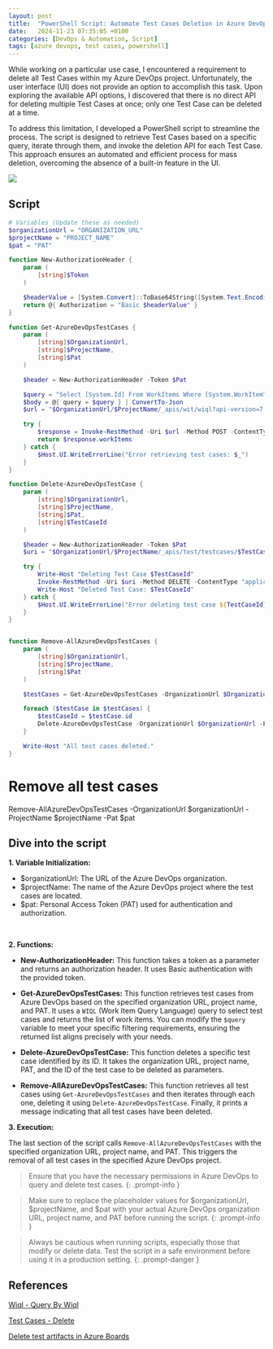 ```yaml
---
layout: post
title:  "PowerShell Script: Automate Test Cases Deletion in Azure DevOps"
date:   2024-11-23 07:35:05 +0100
categories: [DevOps & Automation, Script]
tags: [azure devops, test cases, powershell]
---
```


While working on a particular use case, I encountered a requirement to delete all Test Cases within my Azure DevOps project. Unfortunately, the user interface (UI) does not provide an option to accomplish this task. Upon exploring the available API options, I discovered that there is no direct API for deleting multiple Test Cases at once; only one Test Case can be deleted at a time.

To address this limitation, I developed a PowerShell script to streamline the process. The script is designed to retrieve Test Cases based on a specific query, iterate through them, and invoke the deletion API for each Test Case. This approach ensures an automated and efficient process for mass deletion, overcoming the absence of a built-in feature in the UI.

![](/assets/img/delete-testcases/multi-testcases-options.png)

## Script

```powershell
# Variables (Update these as needed)
$organizationUrl = "ORGANIZATION_URL"
$projectName = "PROJECT_NAME"
$pat = "PAT"

function New-AuthorizationHeader {
    param (
        [string]$Token
    )

    $headerValue = [System.Convert]::ToBase64String([System.Text.Encoding]::ASCII.GetBytes(":$($Token)"))
    return @{ Authorization = "Basic $headerValue" }
}

function Get-AzureDevOpsTestCases {
    param (
        [string]$OrganizationUrl,
        [string]$ProjectName,
        [string]$Pat
    )

    $header = New-AuthorizationHeader -Token $Pat

    $query = "Select [System.Id] From WorkItems Where [System.WorkItemType] = 'Test Case' and [System.TeamProject] = '$ProjectName'"
    $body = @{ query = $query } | ConvertTo-Json
    $url = "$OrganizationUrl/$ProjectName/_apis/wit/wiql?api-version=7.1"

    try {
        $response = Invoke-RestMethod -Uri $url -Method POST -ContentType "application/json" -Headers $header -Body $body
        return $response.workItems
    } catch {
        $Host.UI.WriteErrorLine("Error retrieving test cases: $_")
    }
}

function Delete-AzureDevOpsTestCase {
    param (
        [string]$OrganizationUrl,
        [string]$ProjectName,
        [string]$Pat,
        [string]$TestCaseId
    )

    $header = New-AuthorizationHeader -Token $Pat
    $uri = "$OrganizationUrl/$ProjectName/_apis/test/testcases/$TestCaseId/?api-version=7.1"

    try {
        Write-Host "Deleting Test Case $TestCaseId"
        Invoke-RestMethod -Uri $uri -Method DELETE -ContentType "application/json" -Headers $header
        Write-Host "Deleted Test Case: $TestCaseId"
    } catch {
        $Host.UI.WriteErrorLine("Error deleting test case ${TestCaseId}: $_")
    }
}


function Remove-AllAzureDevOpsTestCases {
    param (
        [string]$OrganizationUrl,
        [string]$ProjectName,
        [string]$Pat
    )

    $testCases = Get-AzureDevOpsTestCases -OrganizationUrl $OrganizationUrl -ProjectName $ProjectName -Pat $Pat

    foreach ($testCase in $testCases) {
        $testCaseId = $testCase.id
        Delete-AzureDevOpsTestCase -OrganizationUrl $OrganizationUrl -ProjectName $ProjectName -Pat $Pat -TestCaseId $testCaseId
    }

    Write-Host "All test cases deleted."
}
```

# Remove all test cases
Remove-AllAzureDevOpsTestCases -OrganizationUrl $organizationUrl -ProjectName $projectName -Pat $pat

## Dive into the script

**1. Variable Initialization:**

- $organizationUrl: The URL of the Azure DevOps organization.
- $projectName: The name of the Azure DevOps project where the test cases are located.
- $pat: Personal Access Token (PAT) used for authentication and authorization.
<br>

**2. Functions:**

- **New-AuthorizationHeader:** This function takes a token as a parameter and returns an authorization header. It uses Basic authentication with the provided token.

- **Get-AzureDevOpsTestCases:** This function retrieves test cases from Azure DevOps based on the specified organization URL, project name, and PAT. It uses a `WIQL` (Work Item Query Language) query to select test cases and returns the list of work items.
    You can modify the `$query` variable to meet your specific filtering requirements, ensuring the returned list aligns precisely with your needs.

- **Delete-AzureDevOpsTestCase:** This function deletes a specific test case identified by its ID. It takes the organization URL, project name, PAT, and the ID of the test case to be deleted as parameters.

- **Remove-AllAzureDevOpsTestCases:** This function retrieves all test cases using `Get-AzureDevOpsTestCases` and then iterates through each one, deleting it using `Delete-AzureDevOpsTestCase`. Finally, it prints a message indicating that all test cases have been deleted.

**3. Execution:**

The last section of the script calls `Remove-AllAzureDevOpsTestCases` with the specified organization URL, project name, and PAT. This triggers the removal of all test cases in the specified Azure DevOps project.

> Ensure that you have the necessary permissions in Azure DevOps to query and delete test cases.
{: .prompt-info }

> Make sure to replace the placeholder values for $organizationUrl, $projectName, and $pat with your actual Azure DevOps organization URL, project name, and PAT before running the script.
{: .prompt-info }

> Always be cautious when running scripts, especially those that modify or delete data. Test the script in a safe environment before using it in a production setting.
{: .prompt-danger }

## References

[Wiql - Query By Wiql](https://learn.microsoft.com/en-us/rest/api/azure/devops/wit/wiql/query-by-wiql?view=azure-devops-rest-7.0&tabs=HTTP)

[Test Cases - Delete](https://learn.microsoft.com/en-us/rest/api/azure/devops/test/test-cases/delete?view=azure-devops-rest-7.1&tabs=HTTP)

[Delete test artifacts in Azure Boards](https://learn.microsoft.com/en-us/azure/devops/boards/backlogs/delete-test-artifacts?view=azure-devops#delete-a-test-case-test-suite-or-test-plan)


